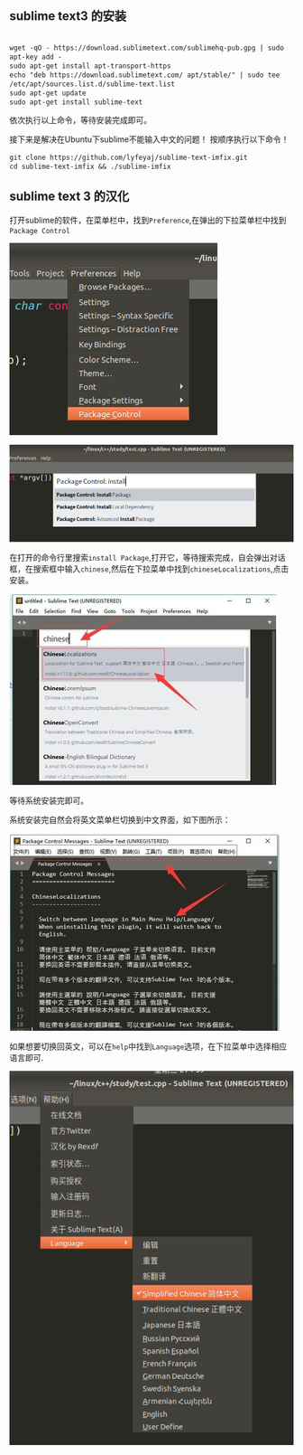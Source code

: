 ## sublime text3 的安装

```

wget -qO - https://download.sublimetext.com/sublimehq-pub.gpg | sudo apt-key add -
sudo apt-get install apt-transport-https
echo "deb https://download.sublimetext.com/ apt/stable/" | sudo tee /etc/apt/sources.list.d/sublime-text.list
sudo apt-get update
sudo apt-get install sublime-text
```

依次执行以上命令，等待安装完成即可。

接下来是解决在Ubuntu下sublime不能输入中文的问题！
按顺序执行以下命令！

```
git clone https://github.com/lyfeyaj/sublime-text-imfix.git
cd sublime-text-imfix && ./sublime-imfix
```

## sublime text 3 的汉化

打开sublime的软件，在菜单栏中，找到`Preference`,在弹出的下拉菜单栏中找到`Package Control`

![](..\picture\微信截图_20200430122700.png)

![](..\picture\微信截图_20200430122835.png)

在打开的命令行里搜索`install Package`,打开它，等待搜索完成，自会弹出对话框，在搜索框中输入`chinese`,然后在下拉菜单中找到`chineseLocalizations`,点击安装。

![](..\picture\微信截图_20200430123310.png)

等待系统安装完即可。

系统安装完自然会将英文菜单栏切换到中文界面，如下图所示：

![](..\picture\微信截图_20200430123646.png)

如果想要切换回英文，可以在`help`中找到`Language`选项，在下拉菜单中选择相应语言即可.

![](..\picture\微信截图_20200430123919.png)